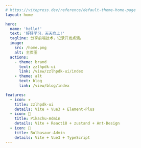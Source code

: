 ```yaml
---
# https://vitepress.dev/reference/default-theme-home-page
layout: home

hero:
  name: 'hello!'
  text: '好好学习，天天向上!'
  tagline: 分享前端技术，记录开发点滴。
  image:
    src: /home.png
    alt: 主页图
  actions:
    - theme: brand
      text: zzlhpdk-ui
      link: /view/zzlhpdk-ui/index
    - theme: alt
      text: blog
      link: /view/blog/index

features:
  - icon: ✈️
    title: zzlhpdk-ui
    details: Vite + Vue3 + Element-Plus
  - icon: 🎉
    title: Pikachu-Admin
    details: Vite + React18 + zustand + Ant-Design
  - icon: 🎉
    title: Bulbasaur-Admin
    details: Vite + Vue3 + TypeScript
---
```


